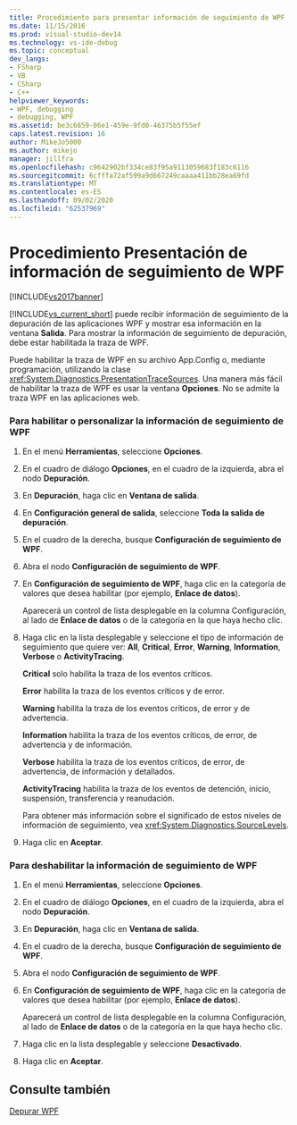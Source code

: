 ```yaml
---
title: Procedimiento para presentar información de seguimiento de WPF | Microsoft Docs
ms.date: 11/15/2016
ms.prod: visual-studio-dev14
ms.technology: vs-ide-debug
ms.topic: conceptual
dev_langs:
- FSharp
- VB
- CSharp
- C++
helpviewer_keywords:
- WPF, debugging
- debugging, WPF
ms.assetid: be3c6859-06e1-459e-9fd0-46375b5f55ef
caps.latest.revision: 16
author: MikeJo5000
ms.author: mikejo
manager: jillfra
ms.openlocfilehash: c9642902bf334ce83f95a9113059683f183c6116
ms.sourcegitcommit: 6cfffa72af599a9d667249caaaa411bb28ea69fd
ms.translationtype: MT
ms.contentlocale: es-ES
ms.lasthandoff: 09/02/2020
ms.locfileid: "62537969"
---
```

# <a name="how-to-display-wpf-trace-information"></a>Procedimiento Presentación de información de seguimiento de WPF
[!INCLUDE[vs2017banner](../includes/vs2017banner.md)]

[!INCLUDE[vs_current_short](../includes/vs-current-short-md.md)] puede recibir información de seguimiento de la depuración de las aplicaciones WPF y mostrar esa información en la ventana **Salida**. Para mostrar la información de seguimiento de depuración, debe estar habilitada la traza de WPF.  
  
 Puede habilitar la traza de WPF en su archivo App.Config o, mediante programación, utilizando la clase <xref:System.Diagnostics.PresentationTraceSources>. Una manera más fácil de habilitar la traza de WPF es usar la ventana **Opciones**. No se admite la traza WPF en las aplicaciones web.  
  
### <a name="to-enable-or-customize-wpf-trace-information"></a>Para habilitar o personalizar la información de seguimiento de WPF  
  
1. En el menú **Herramientas**, seleccione **Opciones**.  
  
2. En el cuadro de diálogo **Opciones**, en el cuadro de la izquierda, abra el nodo **Depuración**.  
  
3. En **Depuración**, haga clic en **Ventana de salida**.  
  
4. En **Configuración general de salida**, seleccione **Toda la salida de depuración**.  
  
5. En el cuadro de la derecha, busque **Configuración de seguimiento de WPF**.  
  
6. Abra el nodo **Configuración de seguimiento de WPF**.  
  
7. En **Configuración de seguimiento de WPF**, haga clic en la categoría de valores que desea habilitar (por ejemplo, **Enlace de datos**).  
  
     Aparecerá un control de lista desplegable en la columna Configuración, al lado de **Enlace de datos** o de la categoría en la que haya hecho clic.  
  
8. Haga clic en la lista desplegable y seleccione el tipo de información de seguimiento que quiere ver: **All**, **Critical**, **Error**, **Warning**, **Information**, **Verbose** o **ActivityTracing**.  
  
     **Critical** solo habilita la traza de los eventos críticos.  
  
     **Error** habilita la traza de los eventos críticos y de error.  
  
     **Warning** habilita la traza de los eventos críticos, de error y de advertencia.  
  
     **Information** habilita la traza de los eventos críticos, de error, de advertencia y de información.  
  
     **Verbose** habilita la traza de los eventos críticos, de error, de advertencia, de información y detallados.  
  
     **ActivityTracing** habilita la traza de los eventos de detención, inicio, suspensión, transferencia y reanudación.  
  
     Para obtener más información sobre el significado de estos niveles de información de seguimiento, vea <xref:System.Diagnostics.SourceLevels>.  
  
9. Haga clic en **Aceptar**.  
  
### <a name="to-disable-wpf-trace-information"></a>Para deshabilitar la información de seguimiento de WPF  
  
1. En el menú **Herramientas**, seleccione **Opciones**.  
  
2. En el cuadro de diálogo **Opciones**, en el cuadro de la izquierda, abra el nodo **Depuración**.  
  
3. En **Depuración**, haga clic en **Ventana de salida**.  
  
4. En el cuadro de la derecha, busque **Configuración de seguimiento de WPF**.  
  
5. Abra el nodo **Configuración de seguimiento de WPF**.  
  
6. En **Configuración de seguimiento de WPF**, haga clic en la categoría de valores que desea habilitar (por ejemplo, **Enlace de datos**).  
  
     Aparecerá un control de lista desplegable en la columna Configuración, al lado de **Enlace de datos** o de la categoría en la que haya hecho clic.  
  
7. Haga clic en la lista desplegable y seleccione **Desactivado**.  
  
8. Haga clic en **Aceptar**.  
  
## <a name="see-also"></a>Consulte también  
 [Depurar WPF](../debugger/debugging-wpf.md)
